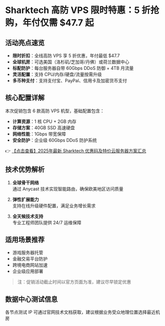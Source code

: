 # Sharktech 高防 VPS 限时特惠：5 折抢购，年付仅需 $47.7 起

## 活动亮点速览

- **限时折扣**：全线高防 VPS 享 5 折优惠，年付最低 $47.7
- **全球机房**：可选美国（洛杉矶/芝加哥/丹佛）或荷兰数据中心
- **标配防护**：每台服务器自带 60Gbps DDoS 防御 + 4TB 月流量
- **灵活配置**：支持 CPU/内存/硬盘/流量按需升级
- **多币种支付**：支持支付宝、PayPal、信用卡及加密货币支付

## 核心配置详解

本次促销包含 6 款高防 VPS 机型，基础配置包含：
- **计算资源**：1 核 CPU + 2GB 内存
- **存储方案**：40GB SSD 高速硬盘
- **网络性能**：1Gbps 带宽保障
- **安全防护**：企业级 60Gbps DDoS 防护系统

👉 [【点击查看】2025年最新 Sharktech 优惠码及特价云服务器方案汇总](https://bit.ly/Sharktech)

## 技术优势解析

1. **全球骨干网络**  
   通过 Anycast 技术实现智能路由，确保欧美地区访问质量

2. **弹性扩展能力**  
   支持在线升级硬件配置，满足业务增长需求

3. **全天候技术支持**  
   专业工程师团队提供 24/7 运维保障

## 适用场景推荐

- 游戏服务器托管
- 金融交易平台防护
- 跨境电商网站加速
- 企业级应用部署

> 注：促销活动截止时间以官方页面为准，建议尽早锁定优惠

## 数据中心测试信息

各节点测试 IP 可通过官网技术文档获取，建议根据业务受众地理位置选择最近机房